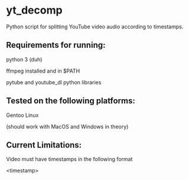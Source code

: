 # yt_decomp
Python script for splitting YouTube video audio according to timestamps.

## Requirements for running:
python 3 (duh)

ffmpeg installed and in $PATH

pytube and youtube_dl python libraries

## Tested on the following platforms:

Gentoo Linux

(should work with MacOS and Windows in theory)

## Current Limitations:
Video must have timestamps in the following format

\<timestamp\> <title>

The following formats don't work:

<title> <timestamp>

<timstamp>

Support may be added in the future.
